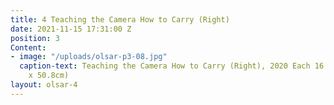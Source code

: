 ```yaml
---
title: 4 Teaching the Camera How to Carry (Right)
date: 2021-11-15 17:31:00 Z
position: 3
Content:
- image: "/uploads/olsar-p3-08.jpg"
  caption-text: Teaching the Camera How to Carry (Right), 2020 Each 16 x 20 in. (40.64cm
    x 50.8cm)
layout: olsar-4
---
```


